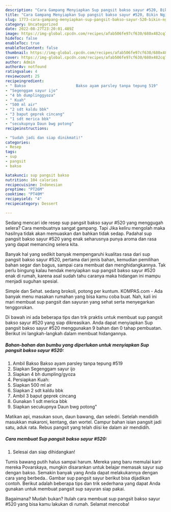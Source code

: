 ```yaml
---
description: "Cara Gampang Menyiapkan Sup pangsit bakso sayur #520, Bikin Ngiler"
title: "Cara Gampang Menyiapkan Sup pangsit bakso sayur #520, Bikin Ngiler"
slug: 1773-cara-gampang-menyiapkan-sup-pangsit-bakso-sayur-520-bikin-ngiler
category: Uncategorized
date: 2022-08-27T23:20:01.489Z
image: https://img-global.cpcdn.com/recipes/afab506fe97cf630/680x482cq70/sup-pangsit-bakso-sayur-520-foto-resep-utama.jpg
hideToc: false
enableToc: true
enableTocContent: false
thumbnail: https://img-global.cpcdn.com/recipes/afab506fe97cf630/680x482cq70/sup-pangsit-bakso-sayur-520-foto-resep-utama.jpg
cover: https://img-global.cpcdn.com/recipes/afab506fe97cf630/680x482cq70/sup-pangsit-bakso-sayur-520-foto-resep-utama.jpg
author: Admin
authorAv: notfound
ratingvalue: 4
reviewcount: 25
recipeingredient:
- " Bakso                      Bakso ayam parsley tanpa tepung 519"
- "Segenggam sayur ijo"
- "4 bh dumplinggyoza"
- " Kuah"
- "500 ml air"
- "2 sdt kaldu bbk"
- "3 baput geprek cincang"
- "1 sdt merica bbk"
- "secukupnya Daun bwg potong"
recipeinstructions:

- "Sudah jadi dan siap dinikmati!"
categories:
- Resep
tags:
- sup
- pangsit
- bakso

katakunci: sup pangsit bakso 
nutrition: 104 calories
recipecuisine: Indonesian
preptime: "PT26M"
cooktime: "PT40M"
recipeyield: "4"
recipecategory: Dessert

---
```



Sedang mencari ide resep sup pangsit bakso sayur #520 yang menggugah selera? Cara membuatnya sangat gampang. Tapi Jika keliru mengolah maka hasilnya tidak akan memuaskan dan bahkan tidak sedap. Padahal sup pangsit bakso sayur #520 yang enak seharusnya punya aroma dan rasa yang dapat memancing selera kita.


Banyak hal yang sedikit banyak mempengaruhi kualitas rasa dari sup pangsit bakso sayur #520, pertama dari jenis bahan, kemudian pemilihan bahan segar dan bagus, sampai cara membuat dan menghidangkannya. Tak perlu bingung kalau hendak menyiapkan sup pangsit bakso sayur #520 enak di rumah, karena asal sudah tahu caranya maka hidangan ini mampu menjadi suguhan spesial.

Simple dan Sehat. sedang brokoli, potong per kuntum. KOMPAS.com - Ada banyak menu masakan rumahan yang bisa kamu coba buat. Nah, kali ini mari membuat sup pangsit dan sayuran yang sehat serta menyegarkan tenggorokan.


Di bawah ini ada beberapa tips dan trik praktis untuk membuat sup pangsit bakso sayur #520 yang siap dikreasikan. Anda dapat menyiapkan Sup pangsit bakso sayur #520 menggunakan 9 bahan dan 0 tahap pembuatan. Berikut ini langkah-langkah dalam membuat hidangannya.

<!--inarticleads1-->

##### Bahan-bahan dan bumbu yang diperlukan untuk menyiapkan Sup pangsit bakso sayur #520:

1. Ambil  Bakso                      Bakso ayam parsley tanpa tepung #519
1. Siapkan Segenggam sayur ijo
1. Siapkan 4 bh dumpling/gyoza
1. Persiapkan  Kuah:
1. Siapkan 500 ml air
1. Siapkan 2 sdt kaldu bbk
1. Ambil 3 baput geprek cincang
1. Gunakan 1 sdt merica bbk
1. Siapkan secukupnya Daun bwg potong&#34;


Matikan api, masukan soun, daun bawang, dan seledri. Setelah mendidih masukkan makaroni, kentang, dan wortel. Campur bahan isian pangsit jadi satu, aduk rata. Rebus pangsit yang telah diisi ke dalam air mendidih. 

<!--inarticleads2-->

##### Cara membuat Sup pangsit bakso sayur #520:


1. Selesai dan siap dihidangkan!

Tumis bawang putih halus sampai harum. Mereka yang baru memulai karir mereka Povarskaya, mungkin disarankan untuk belajar memasak sayur sup dengan bakso. Semakin banyak yang Anda dapat melakukannya dengan cara yang berbeda.. Gambar sup pangsit sayur berikut bisa dijadikan contoh. Berikut adalah beberapa tips dan trik sederhana yang dapat Anda gunakan untuk membuat pangsit sup sayuran siap pakai. 

Bagaimana? Mudah bukan? Itulah cara membuat sup pangsit bakso sayur #520 yang bisa kamu lakukan di rumah. Selamat mencoba!
